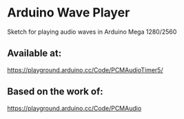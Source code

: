 # Arduino Wave Player

Sketch for playing audio waves in Arduino Mega 1280/2560

## Available at:

https://playground.arduino.cc/Code/PCMAudioTimer5/

## Based on the work of:

https://playground.arduino.cc/Code/PCMAudio
